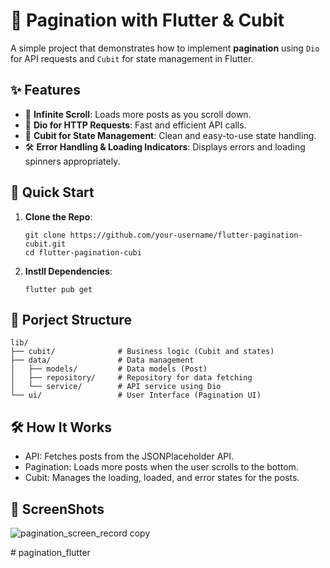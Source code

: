 # 📱 Pagination with Flutter & Cubit

A simple project that demonstrates how to implement **pagination** using `Dio` for API requests and `Cubit` for state management in Flutter.

## ✨ Features

- 📜 **Infinite Scroll**: Loads more posts as you scroll down.
- 🔄 **Dio for HTTP Requests**: Fast and efficient API calls.
- 🎯 **Cubit for State Management**: Clean and easy-to-use state handling.
- 🛠 **Error Handling & Loading Indicators**: Displays errors and loading spinners appropriately.

## 🚀 Quick Start

1. **Clone the Repo**:

   ```
   git clone https://github.com/your-username/flutter-pagination-cubit.git
   cd flutter-pagination-cubi
   ```
2. **Instll Dependencies**:
   ```
   flutter pub get
   ```
## 📂 Porject Structure
```
lib/
├── cubit/              # Business logic (Cubit and states)
├── data/               # Data management
│   ├── models/         # Data models (Post)
│   ├── repository/     # Repository for data fetching
│   └── service/        # API service using Dio
└── ui/                 # User Interface (Pagination UI)
```



## 🛠 How It Works
- API: Fetches posts from the JSONPlaceholder API.
- Pagination: Loads more posts when the user scrolls to the bottom.
- Cubit: Manages the loading, loaded, and error states for the posts.

## 📸 ScreenShots
![pagination_screen_record copy](https://github.com/user-attachments/assets/65744d28-b8a5-4dd2-9b2d-0e17256ebbc4)



#   p a g i n a t i o n _ f l u t t e r  
 